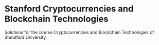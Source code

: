 # Stanford Cryptocurrencies and Blockchain Technologies
 Solutions for the course Cryptocurrencies and Blockchain Technologies of Standford University
